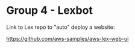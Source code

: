 # Group 4 - Lexbot

Link to Lex repo to "auto" deploy a website:

https://github.com/aws-samples/aws-lex-web-ui

